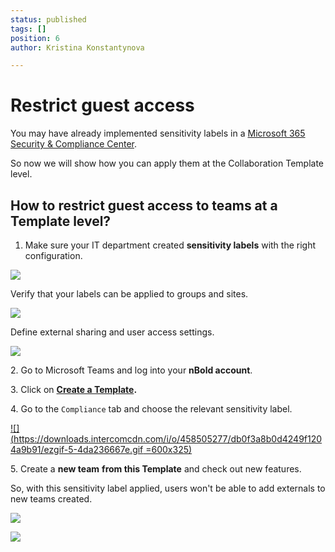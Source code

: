 ```yaml
---
status: published
tags: []
position: 6
author: Kristina Konstantynova

---
```

# **Restrict guest access**

You may have already implemented sensitivity labels in a [Microsoft 365 Security & Compliance Center](https://protection.office.com/homepage).

So now we will show how you can apply them at the Collaboration Template level.

## How to restrict guest access to teams at a Template level?

1. Make sure your IT department created **sensitivity labels** with the right configuration.

![](/uploads/screenshot-2022-01-27-at-10-17-53.png)

Verify that your labels can be applied to groups and sites.

![](/uploads/screenshot-2022-01-27-at-10-25-02.png)

Define external sharing and user access settings.

![](/uploads/screenshot-2022-01-27-at-10-22-51.png)

2\. Go to Microsoft Teams and log into your **nBold account**.

3\. Click on [**Create a Template**](https://docs.nbold.co/collaboration-templates/create-a-new-collaboration-template.html)**.**

4\. Go to the `Compliance` tab and choose the relevant sensitivity label.

[![](https://downloads.intercomcdn.com/i/o/458505277/db0f3a8b0d4249f1204a9b91/ezgif-5-4da236667e.gif =600x325)](https://downloads.intercomcdn.com/i/o/458505277/db0f3a8b0d4249f1204a9b91/ezgif-5-4da236667e.gif)

5\. Create a **new team** **from this Template** and check out new features.

So, with this sensitivity label applied, users won't be able to add externals to new teams created.

![](/uploads/screenshot-2022-02-02-at-19-28-38.png)

![](/uploads/screenshot-2022-02-02-at-19-14-35.png)